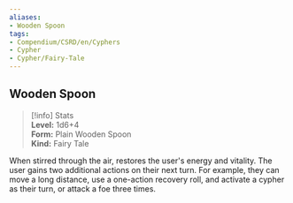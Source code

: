 ```yaml
---
aliases:
- Wooden Spoon
tags:
- Compendium/CSRD/en/Cyphers
- Cypher
- Cypher/Fairy-Tale
---
```


  
## Wooden Spoon  
>[!info] Stats  
> **Level:** 1d6+4  
> **Form:** Plain Wooden Spoon  
> **Kind:** Fairy Tale
  
When stirred through the air, restores the user's energy and vitality. The user gains two additional actions on their next turn. For example, they can move a long distance, use a one-action recovery roll, and activate a cypher as their turn, or attack a foe three times.